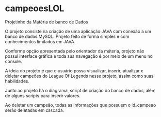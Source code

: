 # campeoesLOL
Projetinho da Matéria de banco de Dados

O projeto consiste na criação de uma aplicação JAVA com conexão a um banco de dados MySQL.
Projeto feito de forma simples e com conhecimentos limitados em JAVA.

Conforme opção apresentada pelo orientador da máteria, projeto não possui interface gráfica e toda sua navegação é por meio de um menu no console.

A ideia do projeto é que o usuário possa visualizar, inserir, atualizar e deletar campeões do League Of Legends nesse projeto, assim como suas habilidades.

Junto ao projeto há o diagrama, script de criação do banco de dados, além de alguns scripts para inserir valores.

Ao deletar um campeão, todas as informações que possuem o id_campeao serão deletadas em cascada. 
